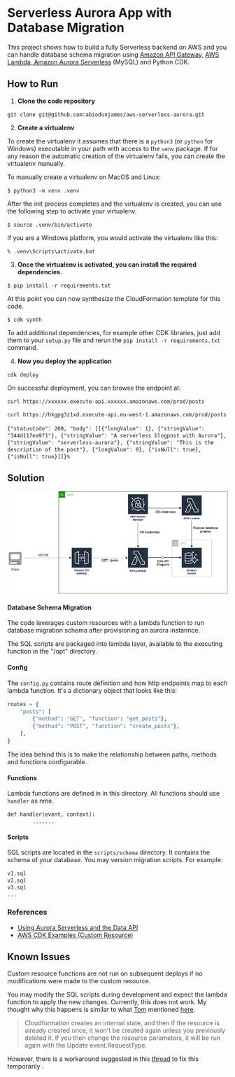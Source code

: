# Serverless Aurora App with Database Migration

This project shows how to build a fully Serverless backend on AWS and you can handle  database schema migration using [Amazon API Gateway](https://aws.amazon.com/api-gateway/), [AWS Lambda](https://aws.amazon.com/lambda/),[ Amazon Aurora Serverless](https://aws.amazon.com/rds/aurora/serverless/) (MySQL) and Python CDK. 

## How to Run

1. **Clone the code repository**

```
git clone git@github.com:abiodunjames/aws-serverless-aurora.git
```



2. **Create a virtualenv**

To create the virtualenv it assumes that there is a `python3` (or `python` for Windows) executable in your path with access to the `venv` package. If for any reason the automatic creation of the virtualenv fails, you can create the virtualenv manually.

To manually create a virtualenv on MacOS and Linux:

```
$ python3 -m venv .venv
```

After the init process completes and the virtualenv is created, you can use the following step to activate your virtualenv.

```
$ source .venv/bin/activate
```

If you are a Windows platform, you would activate the virtualenv like this:

```
% .venv\Scripts\activate.bat
```

3. **Once the virtualenv is activated, you can install the required dependencies.**

```
$ pip install -r requirements.txt
```

At this point you can now synthesize the CloudFormation template for this code.

```
$ cdk synth
```

To add additional dependencies, for example other CDK libraries, just add them to your `setup.py` file and rerun the `pip install -r requirements.txt` command.

4. **Now you deploy the application** 

```
cdk deploy
```

On successful deployment, you can browse the endpoint at:
```
curl https://xxxxxx.execute-api.xxxxxx.amazonaws.com/prod/posts 
```

```
curl https://hkgpg3z1xd.execute-api.eu-west-1.amazonaws.com/prod/posts

{"statusCode": 200, "body": [[{"longValue": 1}, {"stringValue": "344d117ea9f1"}, {"stringValue": "A serverless blogpost with Aurora"}, {"stringValue": "serverless-aurora"}, {"stringValue": "This is the description of the post"}, {"longValue": 0}, {"isNull": true}, {"isNull": true}]]}%     

```
##  Solution

![](./docs/aws-serverless-aurora.png)



#### Database Schema Migration 

The code leverages custom resources with a lambda function to run database migration schema after provisioning an aurora instannce.

The SQL scripts are packaged into lambda layer, available to the executing function in the "/opt" directory.


#### Config

The `config.py`  contains route definition and how http endpoints map to each lambda function. It's a dictionary object that looks like this:

```python
routes = {
    "posts": [
        {"method": "GET", "function": "get_posts"},
        {"method": "POST", "function": "create_posts"},
    ],
}
```

The idea behind this is to make the relationship between paths, methods and functions configurable.

#### Functions

Lambda functions are defined in in this directory.  All functions should use `handler` as nme. 

```
def handler(event, context):
		.......
```

#### Scripts

SQL scripts are located in the `scripts/schema` directory.  It contains the schema of your database.  You may version migration scripts. For example:

```
v1.sql
v2.sql
v3.sql
...
```
### References
 * [Using Aurora Serverless and the Data API](https://github.com/aws-samples/aws-aurora-serverless-data-api-sam)
 * [AWS CDK Examples (Custom Resource)](https://github.com/aws-samples/aws-cdk-examples/tree/master/python/custom-resource)

## Known Issues

Custom resource functions are not run on subsequent deploys if no modifications were made to the custom resource. 

You may modify the SQL scripts during development and expect the lambda function to apply the new changes. Currently, this does not work.   My thought why this happens is  similar to what [Tom](https://github.com/tommedema) mentioned [here](https://github.com/serverless/serverless/issues/4483).

> Cloudformation creates an internal state, and then if the resource is already created once, it won't be created again unless you previously deleted it. If you then change the resource parameters, it will be run again with the Update event.RequestType.

However, there is a workaround suggested in this [thread](https://github.com/serverless/serverless/issues/4483 ) to fix this temporarily .
